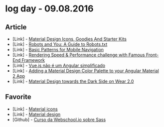 # log day - 09.08.2016

## Article

- \[Link\] - [Material Design Icons, Goodies And Starter Kits](https://www.smashingmagazine.com/2015/07/material-design-icons-templates-tools/)
- \[Link\] - [Robots and You: A Guide to Robots.txt](https://www.sitepoint.com/robots-and-you-a-guide-to-robots-txt/)
- \[Link\] - [Basic Patterns for Mobile Navigation](https://uxplanet.org/basic-patterns-for-mobile-navigation-d12a87686efe#.iqe0fs1fy)
- \[Link\] - [Rendering Speed & Performance challenge with Famous Front-End Framework](https://medium.com/thothzocial-engineering/rendering-speed-performance-challenge-with-famous-front-end-framework-196c876a68af#.qkrf71dsh)
- \[Link\] - [Vue.js não é um Angular simplificado](https://blog.codecasts.com.br/vue-js-nao-e-um-angular-simplificado-6394c18cc689#.nczslo3gr)
- \[Link\] - [Adding a Material Design Color Palette to your Angular Material 2 App](https://medium.com/@ladyleet/adding-a-material-design-color-palette-to-your-angular-material-2-app-e123da83b17c#.5i033wc29)
- \[Link\] - [Material Design towards the Dark Side on Wear 2.0](https://blog.prototypr.io/https-medium-com-luiginotaro-material-design-going-dark-2ae81aa44aa5#.6e4kqahik)


## Favorite

- \[Link\] - [Material icons](https://design.google.com/icons/)
- \[Link\] - [Material design](https://material.google.com/)
- \[Github\] - [Curso da Webschool.io sobre Sass](https://github.com/Webschool-io/Curso-CSS-SASS)
